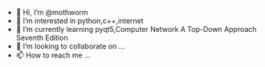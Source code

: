 - 👋 Hi, I’m @mothworm
- 👀 I’m interested in python,c++,internet
- 🌱 I’m currently learning pyqt5,Computer Network A Top-Down Approach Seventh Edition
- 💞️ I’m looking to collaborate on ...
- 📫 How to reach me ...

<!---
mothworm/mothworm is a ✨ special ✨ repository because its `README.md` (this file) appears on your GitHub profile.
You can click the Preview link to take a look at your changes.
--->

